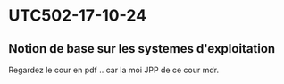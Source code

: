 # UTC502-17-10-24

## Notion de base sur les systemes d'exploitation

Regardez le cour en pdf .. car la moi JPP de ce cour mdr.